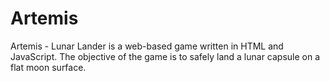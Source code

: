 # Artemis
Artemis - Lunar Lander is a web-based game written in HTML and JavaScript. The objective of the game is to safely land a lunar capsule on a flat moon surface.
